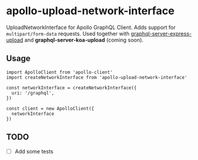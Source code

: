 # apollo-upload-network-interface
UploadNetworkInterface for Apollo GraphQL Client. Adds support for `multipart/form-data` requests. Used together with [graphql-server-express-upload](https://github.com/HriBB/graphql-server-express-upload) and __graphql-server-koa-upload__ (coming soon).

## Usage

```
import ApolloClient from 'apollo-client'
import createNetworkInterface from 'apollo-upload-network-interface'

const networkInterface = createNetworkInterface({
  uri: '/graphql',
})

const client = new ApolloClient({
  networkInterface
})
```

## TODO

- [ ] Add some tests
